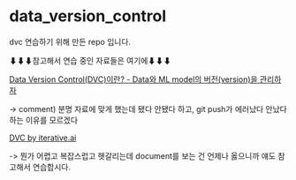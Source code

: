 # data_version_control

dvc 연습하기 위해 만든 repo 입니다.

⬇⬇⬇참고해서 연습 중인 자료들은 여기에⬇⬇⬇

[Data Version Control(DVC)이란? - Data와 ML model의 버전(version)을 관리하자](https://lsjsj92.tistory.com/573)

-> comment) 분명 자료에 맞게 했는데 됐다 안됐다 하고, git push가 에러났다 안났다 하는 이유를 모르겠다

[DVC by iterative.ai](https://dvc.org/doc)

-> 뭔가 어렵고 복잡스럽고 헷갈리는데 document를 보는 건 언제나 옳으니까 얘도 참고해서 연습합시다.
